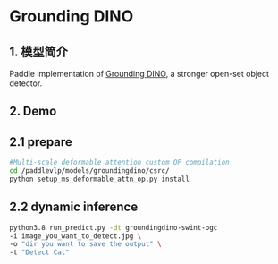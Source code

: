 # Grounding DINO

## 1. 模型简介

Paddle implementation of [Grounding DINO](https://arxiv.org/abs/2303.05499), a stronger open-set object detector.


## 2. Demo

## 2.1 prepare
```bash
#Multi-scale deformable attention custom OP compilation
cd /paddlevlp/models/groundingdino/csrc/
python setup_ms_deformable_attn_op.py install

```
## 2.2 dynamic inference
```bash
python3.8 run_predict.py -dt groundingdino-swint-ogc 
-i image_you_want_to_detect.jpg \
-o "dir you want to save the output" \
-t "Detect Cat"
```



